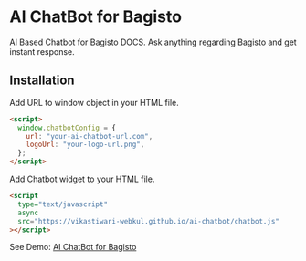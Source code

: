 # AI ChatBot for Bagisto

AI Based Chatbot for Bagisto DOCS. Ask anything regarding Bagisto and get instant response.

## Installation

Add URL to window object in your HTML file.

```html
<script>
  window.chatbotConfig = {
    url: "your-ai-chatbot-url.com",
    logoUrl: "your-logo-url.png",
  };
</script>
```

Add Chatbot widget to your HTML file.

```html
<script
  type="text/javascript"
  async
  src="https://vikastiwari-webkul.github.io/ai-chatbot/chatbot.js"
></script>
```

See Demo: [AI ChatBot for Bagisto](https://vikastiwari-webkul.github.io/ai-chatbot/demo.html)
